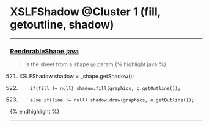 # XSLFShadow @Cluster 1 (fill, getoutline, shadow)

***

### [RenderableShape.java](https://searchcode.com/codesearch/view/97406799/)
> is the sheet from a shape @ param 
{% highlight java %}
521. XSLFShadow shadow = _shape.getShadow();
531.         if(fill != null) shadow.fill(graphics, o.getOutline());
532.         else if(line != null) shadow.draw(graphics, o.getOutline());
{% endhighlight %}

***

